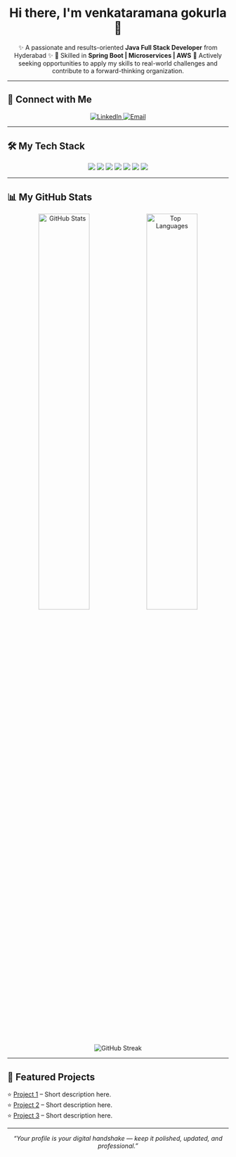 <h1 align="center">Hi there, I'm venkataramana gokurla 👋</h1>

<p align="center">
✨ A passionate and results-oriented <b>Java Full Stack Developer</b> from Hyderabad ✨  
🌱 Skilled in <b>Spring Boot | Microservices | AWS</b>  
🚀 Actively seeking opportunities to apply my skills to real-world challenges and contribute to a forward-thinking organization.  
</p>

---

## 🔗 Connect with Me  
<p align="center">
  <a href="https://linkedin.com/in/venkataramana21" target="blank">
    <img src="https://img.shields.io/badge/LinkedIn-%230077B5.svg?&style=for-the-badge&logo=linkedin&logoColor=white" alt="LinkedIn"/>
  </a>
  <a href="mailto:venkataramanagokurla@gmail.com" target="blank">
    <img src="https://img.shields.io/badge/Gmail-D14836.svg?&style=for-the-badge&logo=gmail&logoColor=white" alt="Email"/>
  </a>
</p>

---

## 🛠️ My Tech Stack  

<p align="center">
<img src="https://img.shields.io/badge/Java-%23ED8B00.svg?&style=for-the-badge&logo=java&logoColor=white"/>
<img src="https://img.shields.io/badge/Spring%20Boot-%236DB33F.svg?&style=for-the-badge&logo=springboot&logoColor=white"/>
<img src="https://img.shields.io/badge/Hibernate-%23999999.svg?&style=for-the-badge&logo=hibernate&logoColor=white"/>
<img src="https://img.shields.io/badge/MySQL-%234479A1.svg?&style=for-the-badge&logo=mysql&logoColor=white"/>
<img src="https://img.shields.io/badge/AWS-%23FF9900.svg?&style=for-the-badge&logo=amazonaws&logoColor=white"/>
<img src="https://img.shields.io/badge/Docker-%232496ED.svg?&style=for-the-badge&logo=docker&logoColor=white"/>
<img src="https://img.shields.io/badge/Jenkins-%23D24939.svg?&style=for-the-badge&logo=jenkins&logoColor=white"/>
</p>

---

## 📊 My GitHub Stats  

<p align="center">
  <img width="48%" src="https://github-readme-stats.vercel.app/api?username=Venky62811&show_icons=true&theme=tokyonight&hide_border=true&count_private=true" alt="GitHub Stats" />
  <img width="48%" src="https://github-readme-stats.vercel.app/api/top-langs/?username=Venky62811&layout=compact&theme=tokyonight&hide_border=true" alt="Top Languages" />
</p>

<p align="center">
  <img src="https://github-readme-streak-stats.herokuapp.com?user=Venky62811&theme=tokyonight&hide_border=true" alt="GitHub Streak"/>
</p>

---

## 🚀 Featured Projects  

⭐ [Project 1](https://github.com/[Your-GitHub-Username]/[project1]) – Short description here.  
⭐ [Project 2](https://github.com/[Your-GitHub-Username]/[project2]) – Short description here.  
⭐ [Project 3](https://github.com/[Your-GitHub-Username]/[project3]) – Short description here.  

---

<p align="center"><i>“Your profile is your digital handshake — keep it polished, updated, and professional.”</i></p>
